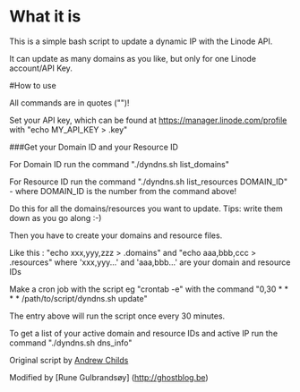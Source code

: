 # What it is
This is a simple bash script to update a dynamic IP with the Linode API. 

It can update as many domains as you like, but only for one Linode account/API Key.

#How to use

All commands are in quotes ("")!


Set your API key, which can be found at https://manager.linode.com/profile with  "echo MY_API_KEY > .key"


###Get your Domain ID and your Resource ID

For Domain ID run the command "./dyndns.sh list_domains" 

For Resource ID run the command "./dyndns.sh list_resources DOMAIN_ID" - where DOMAIN_ID is the number from the command above!

Do this for all the domains/resources you want to update. Tips: write them down as you go along :-)

Then you have to create your domains and resource files.

Like this : "echo xxx,yyy,zzz > .domains" and "echo aaa,bbb,ccc > .resources" where 'xxx,yyy...' and 'aaa,bbb...' are your domain and resource IDs

Make a cron job with the script eg "crontab -e" with the command "0,30       *   *   *   *   /path/to/script/dyndns.sh update"

The entry above will run the script once every 30 minutes.


To get a list of your active domain and resource IDs and active IP run the command "./dyndns.sh dns_info"


Original script by [Andrew Childs](https://github.com/andrewchilds/linode-dyn-dns)

Modified by [Rune Gulbrandsøy] (http://ghostblog.be)


